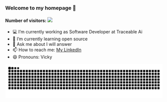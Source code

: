 ### Welcome to my homepage 👋

#### Number of visitors: ![](https://visitor-badge.glitch.me/badge?page_id=singh-viikram.singh-viikram)
- 💻 I’m currently working as Software Developer at Traceable Ai
- 🌱 I’m currently learning open source
- 💬 Ask me about I will answer
- 📫 How to reach me: [My LinkedIn](https://www.linkedin.com/in/singh-viikram)
- 😄 Pronouns: Vicky




![github contribution grid snake animation](https://raw.githubusercontent.com/yxxhero/yxxhero/output/github-contribution-grid-snake.svg)
